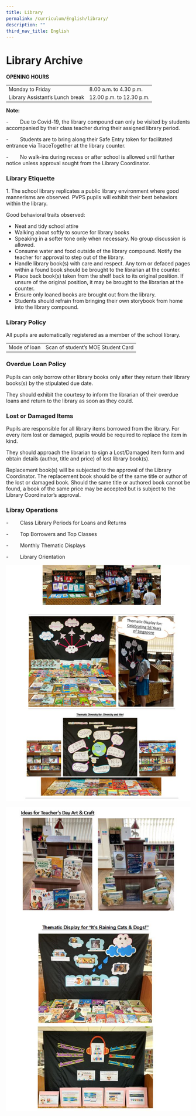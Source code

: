 ```yaml
---
title: Library
permalink: /curriculum/English/library/
description: ""
third_nav_title: English
---
```

# **Library Archive**

**OPENING HOURS**

|  	|  	|
|---	|---	|
| Monday to Friday 	| 8.00 a.m. to 4.30 p.m. 	|
| Library Assistant’s Lunch break 	| 12.00 p.m. to 12.30 p.m. 	|

**Note:**  

\-        Due to Covid-19, the library compound can only be visited by students accompanied by their class teacher during their assigned library period.

\-        Students are to bring along their Safe Entry token for facilitated entrance via TraceTogether at the library counter.

\-        No walk-ins during recess or after school is allowed until further notice unless approval sought from the Library Coordinator. 

### Library Etiquette

1\.  The school library replicates a public library environment where good mannerisms are observed. PVPS pupils will exhibit their best behaviors within the library.
    
Good behavioral traits observed:
    
* Neat and tidy school attire
* Walking about softly to source for library books
* Speaking in a softer tone only when necessary. No group discussion is allowed.
* Consume water and food outside of the library compound. Notify the teacher for approval to step out of the library.
* Handle library book(s) with care and respect. Any torn or defaced pages within a found book should be brought to the librarian at the counter.
* Place back book(s) taken from the shelf back to its original position. If unsure of the original position, it may be brought to the librarian at the counter.
* Ensure only loaned books are brought out from the library.
* Students should refrain from bringing their own storybook from home into the library compound.

### Library Policy

All pupils are automatically registered as a member of the school library.

|  	|  	|
|---	|---	|
| Mode of loan 	| Scan of student’s MOE Student Card 	|


### Overdue Loan Policy

Pupils can only borrow other library books only after they return their library books(s) by the stipulated due date.

They should exhibit the courtesy to inform the librarian of their overdue loans and return to the library as soon as they could.

### Lost or Damaged Items

Pupils are responsible for all library items borrowed from the library. For every item lost or damaged, pupils would be required to replace the item in kind.

They should approach the librarian to sign a Lost/Damaged Item form and obtain details (author, title and price) of lost library book(s).

Replacement book(s) will be subjected to the approval of the Library Coordinator. The replacement book should be of the same title or author of the lost or damaged book. Should the same title or authored book cannot be found, a book of the same price may be accepted but is subject to the Library Coordinator’s approval.

### Libray Operations

\-        Class Library Periods for Loans and Returns

\-        Top Borrowers and Top Classes

\-        Monthly Thematic Displays

\-        Library Orientation


![](/images/library.jpg)

![](/images/library1.jpg)